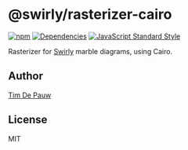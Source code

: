 # @swirly/rasterizer-cairo

[![npm](https://img.shields.io/npm/v/@swirly/rasterizer-cairo.svg)](https://www.npmjs.com/package/@swirly/rasterizer-cairo) [![Dependencies](https://david-dm.org/timdp/swirly/status.svg?path=packages/swirly-rasterizer-cairo)](https://david-dm.org/timdp/swirly?path=packages/swirly-rasterizer-cairo) [![JavaScript Standard Style](https://img.shields.io/badge/code%20style-standard-brightgreen.svg)](https://standardjs.com/)

Rasterizer for [Swirly](https://github.com/timdp/swirly) marble diagrams, using Cairo.

## Author

[Tim De Pauw](https://tmdpw.eu/)

## License

MIT
